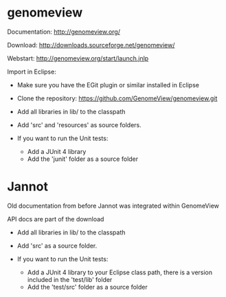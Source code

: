 # genomeview


Documentation: http://genomeview.org/

Download: http://downloads.sourceforge.net/genomeview/

Webstart: http://genomeview.org/start/launch.jnlp


Import in Eclipse:
- Make sure you have the EGit plugin or similar installed in Eclipse
- Clone the repository: https://github.com/GenomeView/genomeview.git
- Add all libraries in lib/ to the classpath

- Add 'src' and 'resources' as source folders.

- If you want to run the Unit tests:
	* Add a JUnit 4 library
	* Add the 'junit' folder as a source folder

# Jannot
Old documentation from before Jannot was integrated within GenomeView

API docs are part of the download

- Add all libraries in lib/ to the classpath

- Add 'src' as a source folder.


- If you want to run the Unit tests:
	* Add a JUnit 4 library to your Eclipse class path, there is a version included in the 'test/lib' folder
	* Add the 'test/src' folder as a source folder 